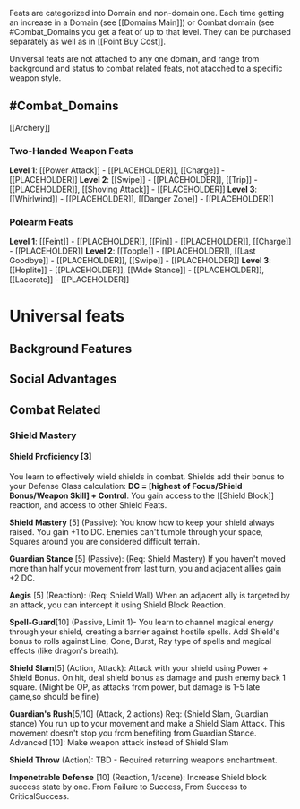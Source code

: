 Feats are categorized into Domain and non-domain one. Each time getting an increase in a Domain (see [[Domains Main]]) or Combat domain (see #Combat_Domains  you get a feat of up to that level. They can be purchased separately as well as in [[Point Buy Cost]].

Universal feats are not attached to any one domain, and range from background and status to combat related feats, not atacched to a specific weapon style.

## #Combat_Domains 

[[Archery]]

### Two-Handed Weapon Feats
**Level 1**: [[Power Attack]] - [[PLACEHOLDER]], [[Charge]] - [[PLACEHOLDER]]
**Level 2**: [[Swipe]] - [[PLACEHOLDER]], [[Trip]] - [[PLACEHOLDER]], [[Shoving Attack]] - [[PLACEHOLDER]]
**Level 3**: [[Whirlwind]] - [[PLACEHOLDER]], [[Danger Zone]] - [[PLACEHOLDER]]

### Polearm Feats
**Level 1**: [[Feint]] - [[PLACEHOLDER]], [[Pin]] - [[PLACEHOLDER]], [[Charge]] - [[PLACEHOLDER]]
**Level 2**: [[Topple]] - [[PLACEHOLDER]], [[Last Goodbye]] - [[PLACEHOLDER]], [[Swipe]] - [[PLACEHOLDER]]
**Level 3**: [[Hoplite]] - [[PLACEHOLDER]], [[Wide Stance]] - [[PLACEHOLDER]], [[Lacerate]] - [[PLACEHOLDER]]


# Universal feats
## Background Features
## Social Advantages
## Combat Related
### Shield Mastery 
#### **Shield Proficiency** [3]

You learn to effectively wield shields in combat. Shields add their bonus to your Defense Class calculation: **DC = [highest of Focus/Shield Bonus/Weapon Skill] + Control**. You gain access to the [[Shield Block]] reaction, and access to other Shield Feats.

**Shield Mastery** [5] (Passive): You know how to keep your shield always raised. You gain +1 to DC. Enemies can't tumble through your space, Squares around you are considered difficult terrain.

**Guardian Stance** [5] (Passive): (Req: Shield Mastery) If you haven't moved more than half your movement from last turn, you and adjacent allies gain +2 DC.

**Aegis** [5] (Reaction): (Req: Shield Wall) When an adjacent ally is targeted by an attack, you can intercept it using Shield Block Reaction.

**Spell-Guard**[10] (Passive, Limit 1)- You learn to channel magical energy through your shield, creating a barrier against hostile spells. Add Shield's bonus to rolls against Line, Cone, Burst, Ray type of spells and magical effects (like dragon's breath).

**Shield Slam**[5] (Action, Attack): Attack with your shield using Power + Shield Bonus. On hit, deal shield bonus as damage and push enemy back 1 square. (Might be OP, as attacks from power, but damage is 1-5 late game,so should be fine)



**Guardian's Rush**[5/10] (Attack, 2 actions) Req: (Shield Slam, Guardian stance) You run up to your movement and make a Shield Slam Attack. This movement doesn't stop you from benefiting from Guardian Stance. Advanced [10]: Make weapon attack instead of Shield Slam

**Shield Throw** (Action): TBD - Required returning weapons enchantment.

**Impenetrable Defense** [10] (Reaction, 1/scene): Increase Shield block success state by one. From Failure to Success, From Success to CriticalSuccess.
